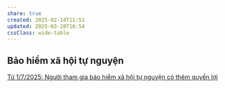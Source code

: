 ```yaml
---
share: true
created: 2025-02-14T11:51
updated: 2025-03-28T16:54
cssClass: wide-table
---
```

## Bảo hiểm xã hội tự nguyện
[Từ 1/7/2025: Người tham gia bảo hiểm xã hội tự nguyện có thêm quyền lợi](https://nhandan.vn/tu-172025-nguoi-tham-gia-bao-hiem-xa-hoi-tu-nguyen-co-them-quyen-loi-post825511.html)